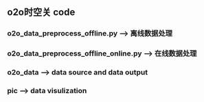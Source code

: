 ##  o2o时空关 code
###  o2o_data_preprocess_offline.py ——> 离线数据处理
###  o2o_data_preprocess_offline_online.py ——> 在线数据处理
###  o2o_data ——> data source and data output
###  pic ——> data visulization
